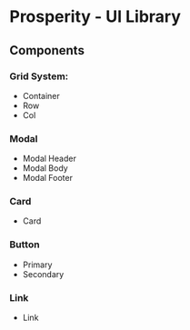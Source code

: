 # Prosperity - UI Library

## Components

### Grid System:

- Container
- Row
- Col

### Modal

- Modal Header
- Modal Body
- Modal Footer

### Card

- Card

### Button

- Primary
- Secondary

### Link

- Link